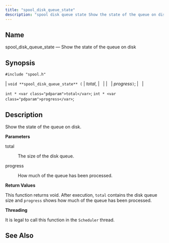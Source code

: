 ```yaml
---
title: "spool_disk_queue_state"
description: "spool disk queue state Show the state of the queue on disk void spool disk queue state total progress int total int progress Show the state of the queue on disk total The size of the disk queue progress How much of the queue has been processed This function returns..."
---
```


<a name="apis.spool_disk_queue_state"></a> 
## Name

spool_disk_queue_state — Show the state of the queue on disk

## Synopsis

`#include "spool.h"`

| `void **spool_disk_queue_state** (` | <var class="pdparam">total</var>, |   |
|   | <var class="pdparam">progress</var>`)`; |   |

`int * <var class="pdparam">total</var>`;
`int * <var class="pdparam">progress</var>`;<a name="idp62631776"></a> 
## Description

Show the state of the queue on disk.

**<a name="idp62632992"></a> Parameters**

<dl class="variablelist">

<dt>total</dt>

<dd>

The size of the disk queue.

</dd>

<dt>progress</dt>

<dd>

How much of the queue has been processed.

</dd>

</dl>

**<a name="idp62637584"></a> Return Values**

This function returns void. After execution, `total` contains the disk queue size and `progress` shows how much of the queue has been processed.

**<a name="idp62639504"></a> Threading**

It is legal to call this function in the `Scheduler` thread.

<a name="idp62641360"></a> 
## See Also